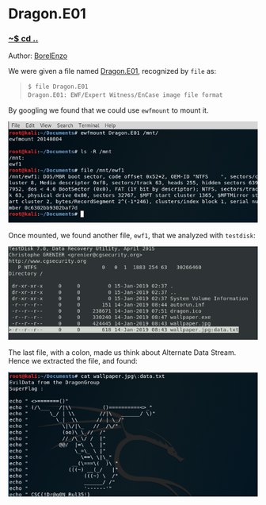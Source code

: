 # Dragon.E01

### [~$ cd ..](../)

Author: [BorelEnzo](http://borelenzo.github.io/CTFs/CSC_BE_2019/Dragon.E01/)

We were given a file named [Dragon.E01](assets/Dragon.E01), recognized by `file` as:

> ```sh
>$ file Dragon.E01
>Dragon.E01: EWF/Expert Witness/EnCase image file format
> ```

By googling we found that we could use `ewfmount` to mount it.

![mount](assets/mount.png)

Once mounted, we found another file, `ewf1`, that we analyzed with `testdisk`:

![testdisk](assets/testdisk.png)

The last file, with a colon, made us think about Alternate Data Stream. Hence we extracted the file, and found:

![dragon](assets/dragon.png)

